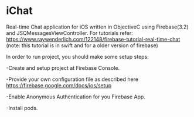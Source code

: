 # iChat
Real-time Chat application for iOS written in ObjectiveC using Firebase(3.2) and JSQMessagesViewController. For tutorials refer: https://www.raywenderlich.com/122148/firebase-tutorial-real-time-chat (note: this tutorial is in swift and for a older version of firebase)




In order to run project, you should make some setup steps: 

-Create and setup project at Firebase Console. 

-Provide your own configuration file as described here https://firebase.google.com/docs/ios/setup

-Enable Anonymous Authentication for you Firebase App.

-Install pods.
